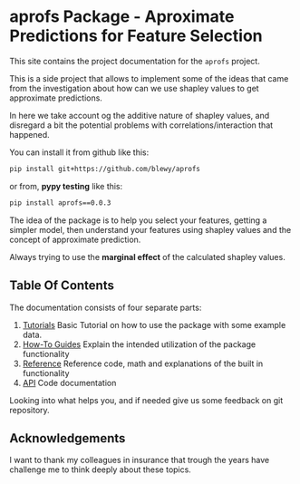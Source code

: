 # aprofs Package - Aproximate Predictions for Feature Selection

This site contains the project documentation for the
`aprofs` project.

This is a side project that allows to implement some of the ideas that came from the
investigation about how can we use shapley values to get approximate predictions.

In here we take account og the additive nature of shapley values, and disregard a bit the potential
problems with correlations/interaction that happened.

You can install it from github like this:
```bash
pip install git+https://github.com/blewy/aprofs
```

or from, **pypy testing** like this:

```bash
pip install aprofs==0.0.3
```

The idea of the package is to help you select your features, getting a simpler model, then understand your features
using shapley values and the concept of approximate prediction.

Always trying to use the **marginal effect** of the calculated shapley values.

## Table Of Contents

The documentation consists of four separate parts:

1. [Tutorials](Tutorial.ipynb) Basic Tutorial on how to use the package with some example data.
2. [How-To Guides](guide.md) Explain the intended utilization of the package functionality
3. [Reference](reference.md) Reference code, math and explanations of the built in functionality
4. [API](api.md) Code documentation

Looking into what helps you, and if needed give us some feedback on git repository.


## Acknowledgements

I want to thank my colleagues in insurance that trough the years have challenge me to think deeply about these topics.
